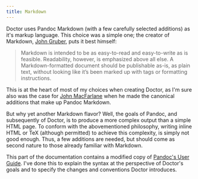 ```yaml
---
title: Markdown
---
```


Doctor uses Pandoc Markdown (with a few carefully selected additions) as it's markup language. This choice was a simple one; the creator of Markdown, [John Gruber](https://daringfireball.net/projects/markdown/syntax#philosophy), puts it best himself:

> Markdown is intended to be as easy-to-read and easy-to-write as is feasible. Readability, however, is emphasized above all else. A Markdown-formatted document should be publishable as-is, as plain text, without looking like it’s been marked up with tags or formatting instructions.

This is at the heart of most of my choices when creating Doctor, as I'm sure also was the case for [John MacFarlane](https://johnmacfarlane.net/) when he made the canonical additions that make up Pandoc Markdown.

But why yet another Markdown flavor? Well, the goals of Pandoc, and subsequently of Doctor, is to produce a more complex output than a simple HTML page. To conform with the abovementioned philosophy, writing inline HTML or TeX (although permitted) to achieve this complexity, is simply not good enough. Thus, a few additions are needed, but should come as second nature to those already familiar with Markdown.

This part of the documentation contains a modified copy of [Pandoc's User Guide](https://pandoc.org/MANUAL.html#pandocs-markdown). I've done this to explain the syntax at the perspective of Doctor's goals and to specify the changes and conventions Doctor introduces.
